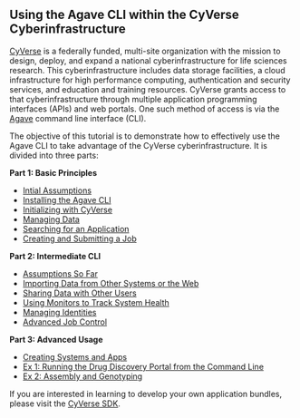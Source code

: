 ## Using the Agave CLI within the CyVerse Cyberinfrastructure

[CyVerse](http://www.cyverse.org/) is a federally funded, multi-site organization with the mission to design, deploy, and expand a national cyberinfrastructure for life sciences research.
This cyberinfrastructure includes data storage facilities, a cloud infrastructure for high performance computing, authentication and security services, and education and training resources.
CyVerse grants access to that cyberinfrastructure through multiple application programming interfaces (APIs) and web portals.
One such method of access is via the [Agave](http://agaveapi.co/) command line interface (CLI).

The objective of this tutorial is to demonstrate how to effectively use the Agave CLI to take advantage of the CyVerse cyberinfrastructure.
It is divided into three parts:

__Part 1: Basic Principles__
* [Intial Assumptions](docs/initial_assumptions.md)
* [Installing the Agave CLI](docs/installing_agave.md)
* [Initializing with CyVerse](docs/initializing.md)
* [Managing Data](docs/managing_data.md)
* [Searching for an Application](docs/searching_apps.md)
* [Creating and Submitting a Job](docs/creating_submitting_jobs.md)

__Part 2: Intermediate CLI__
* [Assumptions So Far](docs/assumptions_so_far.md)
* [Importing Data from Other Systems or the Web](docs/importing_data.md)
* [Sharing Data with Other Users](docs/sharing_data.md)
* [Using Monitors to Track System Health](docs/using_monitors.md)
* [Managing Identities](managing_identities.md)
* [Advanced Job Control](job_control.md)

__Part 3: Advanced Usage__
* [Creating Systems and Apps](docs/creating_apps.md)
* [Ex 1: Running the Drug Discovery Portal from the Command Line](docs/drug_discovery.md)
* [Ex 2: Assembly and Genotyping](docs/assembly.md)

If you are interested in learning to develop your own application bundles, please visit the [CyVerse SDK](https://github.com/iPlantCollaborativeOpenSource/cyverse-sdk).

